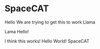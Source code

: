 # SpaceCAT

Hello
We are trying to get this to work
Llama

Lama
Hello!

I think this works! Hello World!
SpaceCAT